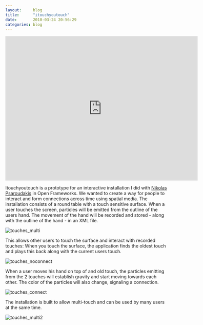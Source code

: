 ```yaml
---
layout:     blog
title:      "itouchyoutouch"
date:       2010-03-24 20:56:29
categories: blog
---
```


<iframe src="http://player.vimeo.com/video/10443431?title=0&amp;byline=0&amp;portrait=0&amp;color=ffd663" width="600" height="450" frameborder="0"></iframe>

Itouchyoutouch is a prototype for an interactive installation I did with <a target="_blank" href="http://www.addictivelabs.com/">Nikolas Psaroudakis</a> in Open Frameworks. We wanted to create a way for people to interact and form connections across time using spatial media. The installation consists of a round table with a touch sensitive surface. When a user touches the screen, particles will be emitted from the outline of the users hand. The movement of the hand will be recorded and stored - along with the outline of the hand - in an XML file.

<img alt="touches_multi" src="http://runemadsen-2012.s3.amazonaws.com/blog/touches_multi.jpg" />

This allows other users to touch the surface and interact with recorded touches: When you touch the surface, the application finds the oldest touch and plays this back along with the current users touch.

<img alt="touches_noconnect" src="http://runemadsen-2012.s3.amazonaws.com/blog/touches_noconnect.jpg" />

When a user moves his hand on top of and old touch, the particles emitting from the 2 touches will establish gravity and start moving towards each other. The color of the particles will also change, signaling a connection.

<img alt="touches_connect" src="http://runemadsen-2012.s3.amazonaws.com/blog/touches_connect.jpg" />

The installation is built to allow multi-touch and can be used by many users at the same time.

<img alt="touches_multi2" src="http://runemadsen-2012.s3.amazonaws.com/blog/touches_multi2.jpg" />